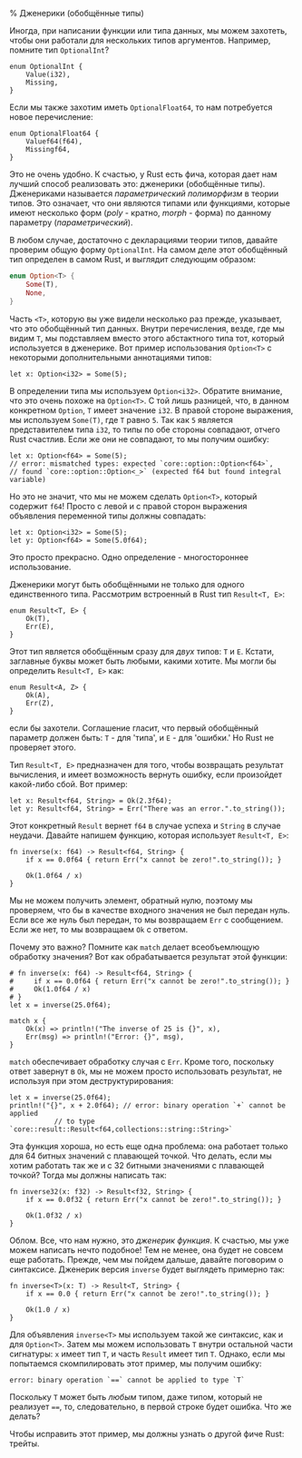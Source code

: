% Дженерики (обобщённые типы)

Иногда, при написании функции или типа данных, мы можем захотеть, чтобы они работали для нескольких типов аргументов. Например, помните тип `OptionalInt`?

```{rust}
enum OptionalInt {
    Value(i32),
    Missing,
}
```

Если мы также захотим иметь `OptionalFloat64`, то нам потребуется новое перечисление:

```{rust}
enum OptionalFloat64 {
    Valuef64(f64),
    Missingf64,
}
```

Это не очень удобно. К счастью, у Rust есть фича, которая дает нам лучший способ реализовать это: дженерики (обобщённые типы). Дженериками называется *параметрический полиморфизм* в теории типов. Это означает, что они являются типами или функциями, которые имеют несколько форм (*poly* - кратно, *morph* - форма) по данному параметру (*параметрический*).

В любом случае, достаточно с декларациями теории типов, давайте проверим общую форму `OptionalInt`. На самом деле этот обобщённый тип определен в самом Rust, и выглядит следующим образом:

```rust
enum Option<T> {
    Some(T),
    None,
}
```

Часть `<T>`, которую вы уже видели несколько раз прежде, указывает, что это обобщённый тип данных. Внутри перечисления, везде, где мы видим `T`, мы  подставляем вместо этого абстактного типа тот, который используется в дженерике. Вот пример использования `Option<T>` с некоторыми дополнительными аннотациями типов:

```{rust}
let x: Option<i32> = Some(5);
```

В определении типа мы используем `Option<i32>`. Обратите внимание, что это очень похоже на `Option<T>`. С той лишь разницей, что, в данном конкретном `Option`, `T` имеет значение `i32`. В правой стороне выражения, мы используем `Some(T)`, где `T` равно `5`. Так как `5` является представителем типа `i32`, то типы по обе стороны совпадают, отчего Rust счастлив. Если же они не совпадают, то мы получим ошибку:

```{rust,ignore}
let x: Option<f64> = Some(5);
// error: mismatched types: expected `core::option::Option<f64>`,
// found `core::option::Option<_>` (expected f64 but found integral variable)
```

Но это не значит, что мы не можем сделать `Option<T>`, который содержит `f64`! Просто с левой и с правой сторон выражения объявления переменной типы должны совпадать:

```{rust}
let x: Option<i32> = Some(5);
let y: Option<f64> = Some(5.0f64);
```

Это просто прекрасно. Одно определение - многостороннее использование.

Дженерики могут быть обобщёнными не только для одного единственного типа. Рассмотрим встроенный в Rust тип `Result<T, E>`:

```{rust}
enum Result<T, E> {
    Ok(T),
    Err(E),
}
```

Этот тип является обобщённым сразу для _двух_ типов: `T` и `E`. Кстати, заглавные буквы может быть любыми, какими хотите. Мы могли бы определить `Result<T, E>` как:

```{rust}
enum Result<A, Z> {
    Ok(A),
    Err(Z),
}
```

если бы захотели. Соглашение гласит, что первый обобщённый параметр должен быть: `T` - для 'типа', и `E` - для 'ошибки.' Но Rust не проверяет этого.

Тип `Result<T, E>` предназначен для того, чтобы возвращать результат вычисления, и имеет возможность вернуть ошибку, если произойдет какой-либо сбой. Вот пример:

```{rust}
let x: Result<f64, String> = Ok(2.3f64);
let y: Result<f64, String> = Err("There was an error.".to_string());
```

Этот конкретный `Result` вернет `f64` в случае успеха и `String` в случае неудачи. Давайте напишем функцию, которая использует `Result<T, E>`:

```{rust}
fn inverse(x: f64) -> Result<f64, String> {
    if x == 0.0f64 { return Err("x cannot be zero!".to_string()); }

    Ok(1.0f64 / x)
}
```

Мы не можем получить элемент, обратный нулю, поэтому мы проверяем, что бы в качестве входного значения не был передан нуль. Если все же нуль был передан, то мы возвращаем `Err` с сообщением. Если же нет, то мы возвращаем `Ok` с ответом.

Почему это важно? Помните как `match` делает всеобъемлющую обработку значения? Вот как обрабатывается результат этой функции:

```{rust}
# fn inverse(x: f64) -> Result<f64, String> {
#     if x == 0.0f64 { return Err("x cannot be zero!".to_string()); }
#     Ok(1.0f64 / x)
# }
let x = inverse(25.0f64);

match x {
    Ok(x) => println!("The inverse of 25 is {}", x),
    Err(msg) => println!("Error: {}", msg),
}
```

`match` обеспечивает обработку случая с `Err`. Кроме того, поскольку ответ завернут в `Ok`, мы не можем просто использовать результат, не используя при этом деструктурирования:

```{rust,ignore}
let x = inverse(25.0f64);
println!("{}", x + 2.0f64); // error: binary operation `+` cannot be applied
           // to type `core::result::Result<f64,collections::string::String>`
```

Эта функция хороша, но есть еще одна проблема: она работает только для 64 битных значений с плавающей точкой. Что делать, если мы хотим работать так же и с 32 битными значениями с плавающей точкой? Тогда мы должны написать так:

```{rust}
fn inverse32(x: f32) -> Result<f32, String> {
    if x == 0.0f32 { return Err("x cannot be zero!".to_string()); }

    Ok(1.0f32 / x)
}
```

Облом. Все, что нам нужно, это *дженерик функция*. К счастью, мы уже можем написать нечто подобное! Тем не менее, она будет не совсем еще работать. Прежде, чем мы пойдем дальше, давайте поговорим о синтаксисе. Дженерик версия `inverse` будет выглядеть примерно так:

```{rust,ignore}
fn inverse<T>(x: T) -> Result<T, String> {
    if x == 0.0 { return Err("x cannot be zero!".to_string()); }

    Ok(1.0 / x)
}
```

Для объявления `inverse<T>` мы используем такой же синтаксис, как и для `Option<T>`. Затем мы можем использовать `T` внутри остальной части сигнатуры: `x` имеет тип `T`, и часть `Result` имеет тип `T`. Однако, если мы попытаемся скомпилировать этот пример, мы получим ошибку:

```text
error: binary operation `==` cannot be applied to type `T`
```

Поскольку `T` может быть _любым_ типом, даже типом, который не реализует `==`, то, следовательно, в первой строке будет ошибка. Что же делать?

Чтобы исправить этот пример, мы должны узнать о другой фиче Rust: трейты.

